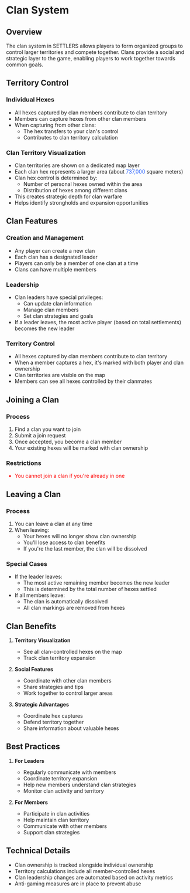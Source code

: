 # Clan System

## Overview

The clan system in SETTLERS allows players to form organized groups to control larger territories and compete together. Clans provide a social and strategic layer to the game, enabling players to work together towards common goals.

## Territory Control

### Individual Hexes

- All hexes captured by clan members contribute to clan territory
- Members can capture hexes from other clan members
- When capturing from other clans:
  - The hex transfers to your clan's control
  - Contributes to clan territory calculation

### Clan Territory Visualization

- Clan territories are shown on a dedicated map layer
- Each clan hex represents a larger area (about <span style="color: #2962FF">737,000</span> square meters)
- Clan hex control is determined by:
  - Number of personal hexes owned within the area
  - Distribution of hexes among different clans
- This creates strategic depth for clan warfare
- Helps identify strongholds and expansion opportunities

## Clan Features

### Creation and Management

- Any player can create a new clan
- Each clan has a designated leader
- Players can only be a member of one clan at a time
- Clans can have multiple members

### Leadership

- Clan leaders have special privileges:
  - Can update clan information
  - Manage clan members
  - Set clan strategies and goals
- If a leader leaves, the most active player (based on total settlements) becomes the new leader

### Territory Control

- All hexes captured by clan members contribute to clan territory
- When a member captures a hex, it's marked with both player and clan ownership
- Clan territories are visible on the map
- Members can see all hexes controlled by their clanmates

## Joining a Clan

### Process

1. Find a clan you want to join
2. Submit a join request
3. Once accepted, you become a clan member
4. Your existing hexes will be marked with clan ownership

### Restrictions

<div style="color: red">

- You cannot join a clan if you're already in one


</div>

## Leaving a Clan

### Process

1. You can leave a clan at any time
2. When leaving:
   - Your hexes will no longer show clan ownership
   - You'll lose access to clan benefits
   - If you're the last member, the clan will be dissolved

### Special Cases

- If the leader leaves:
  - The most active remaining member becomes the new leader
  - This is determined by the total number of hexes settled
- If all members leave:
  - The clan is automatically dissolved
  - All clan markings are removed from hexes

## Clan Benefits

1. **Territory Visualization**

   - See all clan-controlled hexes on the map
   - Track clan territory expansion

2. **Social Features**

   - Coordinate with other clan members
   - Share strategies and tips
   - Work together to control larger areas

3. **Strategic Advantages**
   - Coordinate hex captures
   - Defend territory together
   - Share information about valuable hexes

## Best Practices

1. **For Leaders**

   - Regularly communicate with members
   - Coordinate territory expansion
   - Help new members understand clan strategies
   - Monitor clan activity and territory

2. **For Members**
   - Participate in clan activities
   - Help maintain clan territory
   - Communicate with other members
   - Support clan strategies

## Technical Details

- Clan ownership is tracked alongside individual ownership
- Territory calculations include all member-controlled hexes
- Clan leadership changes are automated based on activity metrics
- Anti-gaming measures are in place to prevent abuse
